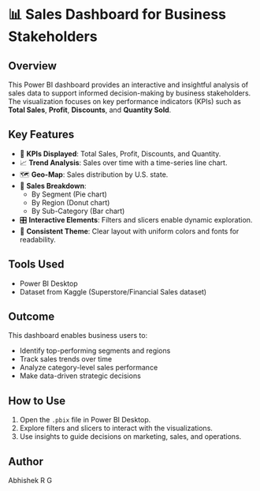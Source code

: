 # 📊 Sales Dashboard for Business Stakeholders

## Overview
This Power BI dashboard provides an interactive and insightful analysis of sales data to support informed decision-making by business stakeholders. The visualization focuses on key performance indicators (KPIs) such as **Total Sales**, **Profit**, **Discounts**, and **Quantity Sold**.

## Key Features
- 🔹 **KPIs Displayed**: Total Sales, Profit, Discounts, and Quantity.
- 📈 **Trend Analysis**: Sales over time with a time-series line chart.
- 🗺️ **Geo-Map**: Sales distribution by U.S. state.
- 🎯 **Sales Breakdown**: 
  - By Segment (Pie chart)
  - By Region (Donut chart)
  - By Sub-Category (Bar chart)
- 🎛️ **Interactive Elements**: Filters and slicers enable dynamic exploration.
- 🎨 **Consistent Theme**: Clear layout with uniform colors and fonts for readability.

## Tools Used
- Power BI Desktop
- Dataset from Kaggle (Superstore/Financial Sales dataset)

## Outcome
This dashboard enables business users to:
- Identify top-performing segments and regions
- Track sales trends over time
- Analyze category-level sales performance
- Make data-driven strategic decisions

## How to Use
1. Open the `.pbix` file in Power BI Desktop.
2. Explore filters and slicers to interact with the visualizations.
3. Use insights to guide decisions on marketing, sales, and operations.

## Author
Abhishek R G

